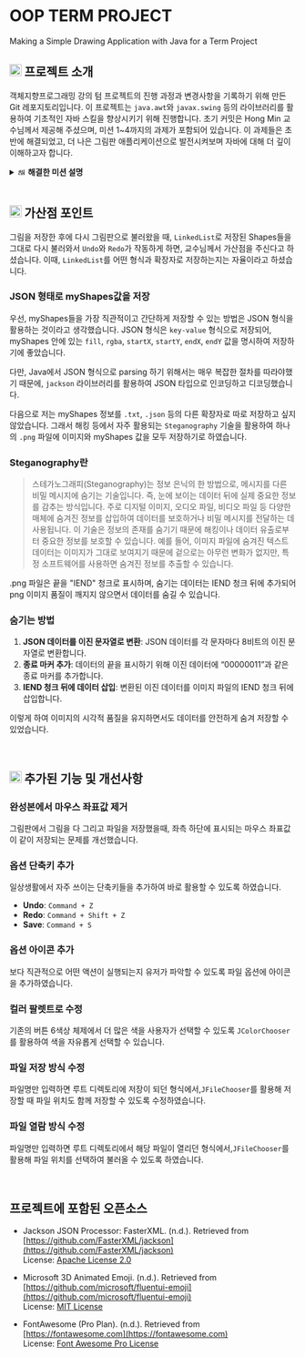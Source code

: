 <!-- project github address : https://github.com/devxlofi/oop_term_project -->

# OOP TERM PROJECT
Making a Simple Drawing Application with Java for a Term Project
<br/>


## <img src="https://em-content.zobj.net/source/microsoft-teams/363/thinking-face_1f914.png" alt="프로젝트 소개" style="width:1em; height:1em"/> 프로젝트 소개

객체지향프로그래밍 강의 텀 프로젝트의 진행 과정과 변경사항을 기록하기 위해 만든 Git 레포지토리입니다. 이 프로젝트는 `java.awt`와 `javax.swing` 등의 라이브러리를 활용하여 기초적인 자바 스킬을 향상시키기 위해 진행합니다. 초기 커밋은 Hong Min 교수님께서 제공해 주셨으며, 미션 1~4까지의 과제가 포함되어 있습니다. 이 과제들은 초반에 해결되었고, 더 나은 그림판 애플리케이션으로 발전시켜보며 자바에 대해 더 깊이 이해하고자 합니다.

<details>
<summary><img src="https://em-content.zobj.net/source/microsoft-teams/363/check-mark_2714-fe0f.png" alt="해결한 미션" style="width:1em; height:1em;"/><b>&nbsp;해결한 미션 설명</b></summary>

## <img src="https://em-content.zobj.net/source/microsoft-teams/363/check-mark_2714-fe0f.png" alt="해결한 미션" style="width:1em; height:1em"/> 해결한 미션

### 미션1
`[Mission1]`부분에 `ActionListener`를 넣어 코드가 정상적으로 작동하도록 하였습니다.
`ColorHandler`와 `MenuHandler` 클래스가 이벤트를 처리하기 위해서는 `ActionListener` 인터페이스를 구현해야 합니다. `ActionListener`는 `actionPerformed(ActionEvent event)` 메서드를 정의하여, 사용자 인터페이스 이벤트(예: 버튼 클릭)를 처리할 수 있게 합니다. 


### 미션2
`draw(Graphics g)` 메서드는 `Graphics` 객체를 사용하여 사각형을 그리는 역할을 합니다. 좌표 및 크기를 계산하여 사각형을 그릴 수 있도록 구현해야 합니다.

```java
@Override
public void draw(Graphics g) {
    g.setColor(getColor());
    int x = Math.min(getStartX(), getEndX());
    int y = Math.min(getStartY(), getEndY());
    int width = Math.abs(getStartX() - getEndX());
    int height = Math.abs(getStartY() - getEndY());

    if (getFill()) {
        g.fillRect(x, y, width, height);
    } else {
        g.drawRect(x, y, width, height);
    }
}
```

- `draw` 메서드는 `Graphics` 객체를 사용하여 사각형을 그립니다.
- `getColor()` 메서드를 호출하여 도형의 색상을 설정합니다.
- `Math.min` 메서드를 사용하여 시작 좌표와 끝 좌표 중 작은 값을 선택하여 `x`와 `y` 좌표를 설정합니다.
- `Math.abs` 메서드를 사용하여 시작 좌표와 끝 좌표의 차이로 너비와 높이를 계산합니다.
- `getFill()` 메서드가 `true`일 경우, `fillRect` 메서드를 사용하여 사각형을 채워서 그립니다.
- `getFill()` 메서드가 `false`일 경우, `drawRect` 메서드를 사용하여 사각형의 테두리만 그립니다.


### 미션3
`[Mission 3]` 부분에 아래와 같은 코드를 추가하여 `mousePressed` 메서드를 완성했습니다.

```java
case "Oval":
    currentShapeObject = new GcuOval(event.getX(), event.getY(), 
                                     event.getX(), event.getY(), currentShapeColor, currentShapeFilled);
    break;
```

- `mousePressed` 메서드는 마우스 클릭 이벤트를 처리합니다.
- `Oval` 선택 시, `GcuOval` 객체를 생성하여 `currentShapeObject`에 할당합니다.
- `GcuOval` 생성자는 시작 좌표 (`event.getX()`, `event.getY()`), 현재 색상 (`currentShapeColor`), 및 채우기 여부 (`currentShapeFilled`)를 사용하여 초기화합니다.
  


### 미션4

```java
@Override
public void mouseReleased(MouseEvent event) {
    currentShapeObject.setEndX(event.getX());
    currentShapeObject.setEndY(event.getY());
    myShapes.addFront(currentShapeObject);
    currentShapeObject = null;
    clearedShapes.makeEmpty();
    repaint();
}

@Override
public void mouseDragged(MouseEvent event) {
    currentShapeObject.setEndX(event.getX());
    currentShapeObject.setEndY(event.getY());
    repaint();
}
```

- **mouseReleased**: 마우스 버튼을 놓았을 때 호출됩니다.
  - 현재 도형의 끝 좌표를 업데이트합니다.
  - 도형을 `myShapes` 리스트에 추가합니다.
  - `currentShapeObject`를 null로 설정하고, `clearedShapes`를 초기화한 후, 화면을 다시 그립니다.

- **mouseDragged**: 마우스를 드래그할 때 호출됩니다.
  - 현재 도형의 끝 좌표를 업데이트합니다.
  - 화면을 다시 그립니다.

이 두 메서드는 마우스 이벤트를 처리하여 도형을 그리기 위해 사용됩니다.
</details>

<br/>

## <img src="https://em-content.zobj.net/source/microsoft-teams/363/shooting-star_1f320.png" alt="가산점 포인트" style="width:1em; height:1em"/> 가산점 포인트


그림을 저장한 후에 다시 그림판으로 불러왔을 때, `LinkedList`로 저장된 Shapes들을 그대로 다시 불러와서 `Undo`와 `Redo`가 작동하게 하면, 교수님께서 가산점을 주신다고 하셨습니다. 이때, `LinkedList`를 어떤 형식과 확장자로 저장하는지는 자율이라고 하셨습니다.

### JSON 형태로 myShapes값을 저장
우선, myShapes들을 가장 직관적이고 간단하게 저장할 수 있는 방법은 JSON 형식을 활용하는 것이라고 생각했습니다. JSON 형식은 `key-value` 형식으로 저장되어, myShapes 안에 있는 `fill`, `rgba`, `startX`, `startY`, `endX`, `endY` 값을 명시하여 저장하기에 좋았습니다.

다만, Java에서 JSON 형식으로 parsing 하기 위해서는 매우 복잡한 절차를 따라야했기 때문에, `jackson` 라이브러리를 활용하여 JSON 타입으로 인코딩하고 디코딩했습니다.

다음으로 저는 myShapes 정보를 `.txt`, `.json` 등의 다른 확장자로 따로 저장하고 싶지 않았습니다. 그래서 해킹 등에서 자주 활용되는 `Steganography` 기술을 활용하여 하나의 `.png` 파일에 이미지와 myShapes 값을 모두 저장하기로 하였습니다.

### Steganography란
> 스테가노그래피(Steganography)는 정보 은닉의 한 방법으로, 메시지를 다른 비밀 메시지에 숨기는 기술입니다. 즉, 눈에 보이는 데이터 뒤에 실제 중요한 정보를 감추는 방식입니다. 주로 디지털 이미지, 오디오 파일, 비디오 파일 등 다양한 매체에 숨겨진 정보를 삽입하여 데이터를 보호하거나 비밀 메시지를 전달하는 데 사용됩니다. 이 기술은 정보의 존재를 숨기기 때문에 해킹이나 데이터 유출로부터 중요한 정보를 보호할 수 있습니다. 예를 들어, 이미지 파일에 숨겨진 텍스트 데이터는 이미지가 그대로 보여지기 때문에 겉으로는 아무런 변화가 없지만, 특정 소프트웨어를 사용하면 숨겨진 정보를 추출할 수 있습니다.

.png 파일은 끝을 "IEND" 청크로 표시하며, 숨기는 데이터는 IEND 청크 뒤에 추가되어 png 이미지 품질이 깨지지 않으면서 데이터를 숨길 수 있습니다.

### 숨기는 방법
1.	**JSON 데이터를 이진 문자열로 변환**: JSON 데이터를 각 문자마다 8비트의 이진 문자열로 변환합니다.
2.	**종료 마커 추가**: 데이터의 끝을 표시하기 위해 이진 데이터에 “00000011”과 같은 종료 마커를 추가합니다.
3.	**IEND 청크 뒤에 데이터 삽입**: 변환된 이진 데이터를 이미지 파일의 IEND 청크 뒤에 삽입합니다.

이렇게 하여 이미지의 시각적 품질을 유지하면서도 데이터를 안전하게 숨겨 저장할 수 있었습니다.

<br/>

## <img src="https://em-content.zobj.net/source/microsoft-teams/363/hammer-and-wrench_1f6e0-fe0f.png" alt="추가된 기능 및 개선사항" style="width:1em; height:1em"/> 추가된 기능 및 개선사항

### 완성본에서 마우스 좌표값 제거
그림판에서 그림을 다 그리고 파일을 저장했을때, 좌측 하단에 표시되는 마우스 좌표값이 같이 저장되는 문제를 개선했습니다.

### 옵션 단축키 추가
일상생활에서 자주 쓰이는 단축키들을 추가하여 바로 활용할 수 있도록 하였습니다.
 - **Undo**: `Command + Z` 
 - **Redo**: `Command + Shift + Z`
 - **Save**: `Command + S`

### 옵션 아이콘 추가
보다 직관적으로 어떤 액션이 실행되는지 유저가 파악할 수 있도록 파일 옵션에 아이콘을 추가하였습니다.

### 컬러 팔렛트로 수정
기존의 버튼 6색상 체제에서 더 많은 색을 사용자가 선택할 수 있도록 `JColorChooser`를 활용하여 색을 자유롭게 선택할 수 있습니다.

### 파일 저장 방식 수정
파일명만 입력하면 루트 디렉토리에 저장이 되던 형식에서,`JFileChooser`를 활용해 저장할 때 파일 위치도 함께 저장할 수 있도록 수정하였습니다.

### 파일 열람 방식 수정
파일명만 입력하면 루트 디렉토리에서 해당 파일이 열리던 형식에서,`JFileChooser`를 활용해 파일 위치를 선택하여 불러올 수 있도록 하였습니다.

<br/>

## 프로젝트에 포함된 오픈소스

- Jackson JSON Processor: FasterXML. (n.d.). Retrieved from [https://github.com/FasterXML/jackson](https://github.com/FasterXML/jackson)  
  License: [Apache License 2.0](https://github.com/FasterXML/jackson/blob/master/LICENSE)

- Microsoft 3D Animated Emoji. (n.d.). Retrieved from [https://github.com/microsoft/fluentui-emoji](https://github.com/microsoft/fluentui-emoji)  
  License: [MIT License](https://github.com/microsoft/fluentui-emoji/blob/main/LICENSE)

- FontAwesome (Pro Plan). (n.d.). Retrieved from [https://fontawesome.com](https://fontawesome.com)  
  License: [Font Awesome Pro License](https://fontawesome.com/license/pro)